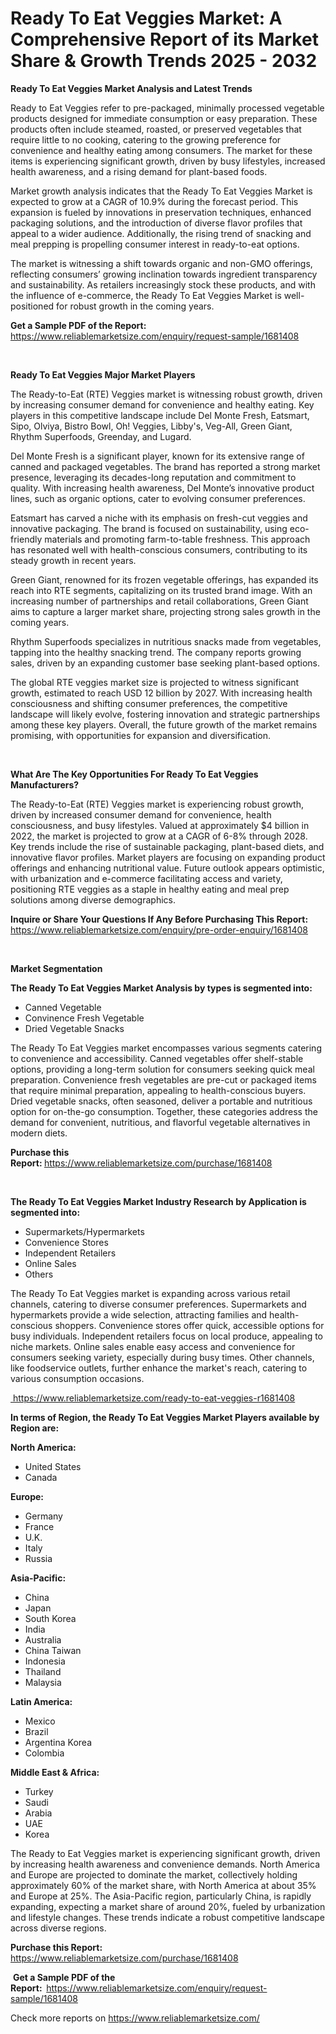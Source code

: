 <p><h1>Ready To Eat Veggies Market: A Comprehensive Report of its Market Share & Growth Trends 2025 - 2032</h1></p><p><strong>Ready To Eat Veggies Market Analysis and Latest Trends</strong></p>
<p><p>Ready to Eat Veggies refer to pre-packaged, minimally processed vegetable products designed for immediate consumption or easy preparation. These products often include steamed, roasted, or preserved vegetables that require little to no cooking, catering to the growing preference for convenience and healthy eating among consumers. The market for these items is experiencing significant growth, driven by busy lifestyles, increased health awareness, and a rising demand for plant-based foods.</p><p>Market growth analysis indicates that the Ready To Eat Veggies Market is expected to grow at a CAGR of 10.9% during the forecast period. This expansion is fueled by innovations in preservation techniques, enhanced packaging solutions, and the introduction of diverse flavor profiles that appeal to a wider audience. Additionally, the rising trend of snacking and meal prepping is propelling consumer interest in ready-to-eat options.</p><p>The market is witnessing a shift towards organic and non-GMO offerings, reflecting consumers’ growing inclination towards ingredient transparency and sustainability. As retailers increasingly stock these products, and with the influence of e-commerce, the Ready To Eat Veggies Market is well-positioned for robust growth in the coming years.</p></p>
<p><strong>Get a Sample PDF of the Report:&nbsp;</strong> <a href="https://www.reliablemarketsize.com/enquiry/request-sample/1681408?utm_campaign=3165&utm_medium=2&utm_source=Github&utm_content=ia&utm_term=07042025&utm_id=ready-to-eat-veggies">https://www.reliablemarketsize.com/enquiry/request-sample/1681408</a></p>
<p>&nbsp;</p>
<p><strong>Ready To Eat Veggies Major Market Players</strong></p>
<p><p>The Ready-to-Eat (RTE) Veggies market is witnessing robust growth, driven by increasing consumer demand for convenience and healthy eating. Key players in this competitive landscape include Del Monte Fresh, Eatsmart, Sipo, Olviya, Bistro Bowl, Oh! Veggies, Libby's, Veg-All, Green Giant, Rhythm Superfoods, Greenday, and Lugard.</p><p>Del Monte Fresh is a significant player, known for its extensive range of canned and packaged vegetables. The brand has reported a strong market presence, leveraging its decades-long reputation and commitment to quality. With increasing health awareness, Del Monte’s innovative product lines, such as organic options, cater to evolving consumer preferences.</p><p>Eatsmart has carved a niche with its emphasis on fresh-cut veggies and innovative packaging. The brand is focused on sustainability, using eco-friendly materials and promoting farm-to-table freshness. This approach has resonated well with health-conscious consumers, contributing to its steady growth in recent years.</p><p>Green Giant, renowned for its frozen vegetable offerings, has expanded its reach into RTE segments, capitalizing on its trusted brand image. With an increasing number of partnerships and retail collaborations, Green Giant aims to capture a larger market share, projecting strong sales growth in the coming years.</p><p>Rhythm Superfoods specializes in nutritious snacks made from vegetables, tapping into the healthy snacking trend. The company reports growing sales, driven by an expanding customer base seeking plant-based options.</p><p>The global RTE veggies market size is projected to witness significant growth, estimated to reach USD 12 billion by 2027. With increasing health consciousness and shifting consumer preferences, the competitive landscape will likely evolve, fostering innovation and strategic partnerships among these key players. Overall, the future growth of the market remains promising, with opportunities for expansion and diversification.</p></p>
<p>&nbsp;</p>
<p><strong>What Are The Key Opportunities For Ready To Eat Veggies Manufacturers?</strong></p>
<p><p>The Ready-to-Eat (RTE) Veggies market is experiencing robust growth, driven by increased consumer demand for convenience, health consciousness, and busy lifestyles. Valued at approximately $4 billion in 2022, the market is projected to grow at a CAGR of 6-8% through 2028. Key trends include the rise of sustainable packaging, plant-based diets, and innovative flavor profiles. Market players are focusing on expanding product offerings and enhancing nutritional value. Future outlook appears optimistic, with urbanization and e-commerce facilitating access and variety, positioning RTE veggies as a staple in healthy eating and meal prep solutions among diverse demographics.</p></p>
<p><strong>Inquire or Share Your Questions If Any Before Purchasing This Report:</strong> <a href="https://www.reliablemarketsize.com/enquiry/pre-order-enquiry/1681408?utm_campaign=3165&utm_medium=2&utm_source=Github&utm_content=ia&utm_term=07042025&utm_id=ready-to-eat-veggies">https://www.reliablemarketsize.com/enquiry/pre-order-enquiry/1681408</a></p>
<p>&nbsp;</p>
<p><strong>Market Segmentation</strong></p>
<p><strong>The Ready To Eat Veggies Market Analysis by types is segmented into:</strong></p>
<p><ul><li>Canned Vegetable</li><li>Convinence Fresh Vegetable</li><li>Dried Vegetable Snacks</li></ul></p>
<p><p>The Ready To Eat Veggies market encompasses various segments catering to convenience and accessibility. Canned vegetables offer shelf-stable options, providing a long-term solution for consumers seeking quick meal preparation. Convenience fresh vegetables are pre-cut or packaged items that require minimal preparation, appealing to health-conscious buyers. Dried vegetable snacks, often seasoned, deliver a portable and nutritious option for on-the-go consumption. Together, these categories address the demand for convenient, nutritious, and flavorful vegetable alternatives in modern diets.</p></p>
<p><strong>Purchase this Report:&nbsp;</strong><a href="https://www.reliablemarketsize.com/purchase/1681408?utm_campaign=3165&utm_medium=2&utm_source=Github&utm_content=ia&utm_term=07042025&utm_id=ready-to-eat-veggies">https://www.reliablemarketsize.com/purchase/1681408</a></p>
<p>&nbsp;</p>
<p><strong>The Ready To Eat Veggies Market Industry Research by Application is segmented into:</strong></p>
<p><ul><li>Supermarkets/Hypermarkets</li><li>Convenience Stores</li><li>Independent Retailers</li><li>Online Sales</li><li>Others</li></ul></p>
<p><p>The Ready To Eat Veggies market is expanding across various retail channels, catering to diverse consumer preferences. Supermarkets and hypermarkets provide a wide selection, attracting families and health-conscious shoppers. Convenience stores offer quick, accessible options for busy individuals. Independent retailers focus on local produce, appealing to niche markets. Online sales enable easy access and convenience for consumers seeking variety, especially during busy times. Other channels, like foodservice outlets, further enhance the market's reach, catering to various consumption occasions.</p></p>
<p><a href="https://www.reliablemarketsize.com/ready-to-eat-veggies-r1681408?utm_campaign=3165&utm_medium=2&utm_source=Github&utm_content=ia&utm_term=07042025&utm_id=ready-to-eat-veggies">&nbsp;https://www.reliablemarketsize.com/ready-to-eat-veggies-r1681408</a></p>
<p><strong>In terms of Region, the Ready To Eat Veggies Market Players available by Region are:</strong></p>
<p>
    <p> <strong> North America: </strong>
        <ul>
            <li>United States</li>
            <li>Canada</li>
        </ul>
        </p> 
    <p> <strong> Europe: </strong>
        <ul>
            <li>Germany</li>
            <li>France</li>
            <li>U.K.</li>
            <li>Italy</li>
            <li>Russia</li>
        </ul>
        </p> 
    <p> <strong> Asia-Pacific: </strong>
        <ul>
            <li>China</li>
            <li>Japan</li>
            <li>South Korea</li>
            <li>India</li>
            <li>Australia</li>
            <li>China Taiwan</li>
            <li>Indonesia</li>
            <li>Thailand</li>
            <li>Malaysia</li>
        </ul>
        </p> 
    <p> <strong> Latin America: </strong>
        <ul>
            <li>Mexico</li>
            <li>Brazil</li>
            <li>Argentina Korea</li>
            <li>Colombia</li>
        </ul>
        </p> 
    <p> <strong> Middle East & Africa: </strong>
        <ul>
            <li>Turkey</li>
            <li>Saudi</li>
            <li>Arabia</li>
            <li>UAE</li>
            <li>Korea</li>
        </ul>
    </p>
    </p>
<p><p>The Ready to Eat Veggies market is experiencing significant growth, driven by increasing health awareness and convenience demands. North America and Europe are projected to dominate the market, collectively holding approximately 60% of the market share, with North America at about 35% and Europe at 25%. The Asia-Pacific region, particularly China, is rapidly expanding, expecting a market share of around 20%, fueled by urbanization and lifestyle changes. These trends indicate a robust competitive landscape across diverse regions.</p></p>
<p><strong>Purchase this Report: </strong><a href="https://www.reliablemarketsize.com/purchase/1681408?utm_campaign=3165&utm_medium=2&utm_source=Github&utm_content=ia&utm_term=07042025&utm_id=ready-to-eat-veggies">https://www.reliablemarketsize.com/purchase/1681408</a></p>
<p>&nbsp;<strong>Get a Sample PDF of the Report:&nbsp;&nbsp;</strong><a href="https://www.reliablemarketsize.com/enquiry/request-sample/1681408?utm_campaign=3165&utm_medium=2&utm_source=Github&utm_content=ia&utm_term=07042025&utm_id=ready-to-eat-veggies">https://www.reliablemarketsize.com/enquiry/request-sample/1681408</a></p>
<p><strong></strong></p>
<p>Check more reports on <a href="https://www.reliablemarketsize.com/?utm_campaign=3165&utm_medium=2&utm_source=Github&utm_content=ia&utm_term=07042025&utm_id=ready-to-eat-veggies">https://www.reliablemarketsize.com/</a></p>